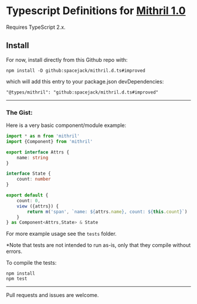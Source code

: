 # Typescript Definitions for [Mithril 1.0](https://github.com/lhorie/mithril.js)

Requires TypeScript 2.x.

## Install

For now, install directly from this Github repo with:

	npm install -D github:spacejack/mithril.d.ts#improved

which will add this entry to your package.json devDependencies:

	"@types/mithril": "github:spacejack/mithril.d.ts#improved"

---

### The Gist:

Here is a very basic component/module example:

```typescript
import * as m from 'mithril'
import {Component} from 'mithril'

export interface Attrs {
	name: string
}

interface State {
	count: number
}

export default {
	count: 0,
	view ({attrs}) {
		return m('span', `name: ${attrs.name}, count: ${this.count}`)
	}
} as Component<Attrs,State> & State
```

For more example usage see the `tests` folder.

*Note that tests are not intended to run as-is, only that they compile without errors.

To compile the tests:

	npm install
	npm test

---

Pull requests and issues are welcome.
